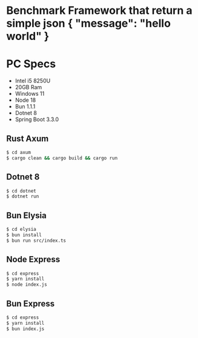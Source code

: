 # Benchmark Framework that return a simple json { "message": "hello world" }

# PC Specs
- Intel i5 8250U
- 20GB Ram
- Windows 11
- Node 18
- Bun 1.1.1
- Dotnet 8
- Spring Boot 3.3.0

## Rust Axum

```bash
$ cd axum
$ cargo clean && cargo build && cargo run
```

## Dotnet 8

```bash
$ cd dotnet
$ dotnet run
```

## Bun Elysia

```bash
$ cd elysia
$ bun install
$ bun run src/index.ts
```

## Node Express

```bash
$ cd express
$ yarn install
$ node index.js
```

## Bun Express

```bash
$ cd express
$ yarn install
$ bun index.js
```
